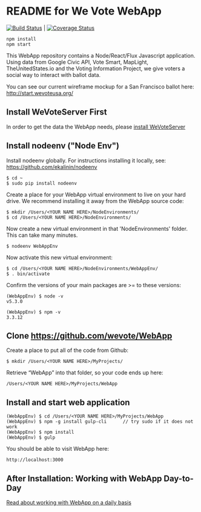 # README for We Vote WebApp

[![Build Status](https://travis-ci.org/wevote/WebApp.svg?branch=develop)](https://travis-ci.org/wevote/WebApp) | 
[![Coverage Status](https://coveralls.io/repos/github/wevote/WebApp/badge.svg?branch=master)](https://coveralls.io/github/wevote/WebApp?branch=develop)

    npm install
    npm start 

This WebApp repository contains a Node/React/Flux Javascript application. Using data from
Google Civic API, Vote Smart, MapLight, TheUnitedStates.io and the Voting Information Project, we give voters a
social way to interact with ballot data.

You can see our current wireframe mockup for a San Francisco ballot here:
http://start.wevoteusa.org/

## Install WeVoteServer First
In order to get the data the WebApp needs, please 
[install WeVoteServer](https://github.com/wevote/WeVoteServer/blob/master/README_API_INSTALL.md)


## Install nodeenv ("Node Env")

Install nodeenv globally. For instructions installing it locally, see: https://github.com/ekalinin/nodeenv

    $ cd ~
    $ sudo pip install nodeenv

Create a place for your WebApp virtual environment to live on your hard drive. We recommend installing it
away from the WebApp source code:

    $ mkdir /Users/<YOUR NAME HERE>/NodeEnvironments/
    $ cd /Users/<YOUR NAME HERE>/NodeEnvironments/

Now create a new virtual environment in that 'NodeEnvironments' folder. This can take many minutes.

    $ nodeenv WebAppEnv

Now activate this new virtual environment:

    $ cd /Users/<YOUR NAME HERE>/NodeEnvironments/WebAppEnv/
    $ . bin/activate

Confirm the versions of your main packages are >= to these versions:

    (WebAppEnv) $ node -v
    v5.3.0

    (WebAppEnv) $ npm -v
    3.3.12


## Clone https://github.com/wevote/WebApp

Create a place to put all of the code from Github:

    $ mkdir /Users/<YOUR NAME HERE>/MyProjects/

Retrieve “WebApp” into that folder, so your code ends up here:

    /Users/<YOUR NAME HERE>/MyProjects/WebApp


## Install and start web application

    (WebAppEnv) $ cd /Users/<YOUR NAME HERE>/MyProjects/WebApp
    (WebAppEnv) $ npm -g install gulp-cli      // try sudo if it does not work
    (WebAppEnv) $ npm install
    (WebAppEnv) $ gulp

You should be able to visit WebApp here:

    http://localhost:3000


## After Installation: Working with WebApp Day-to-Day

[Read about working with WebApp on a daily basis](README_WORKING_WITH_WEB_APP.md)
